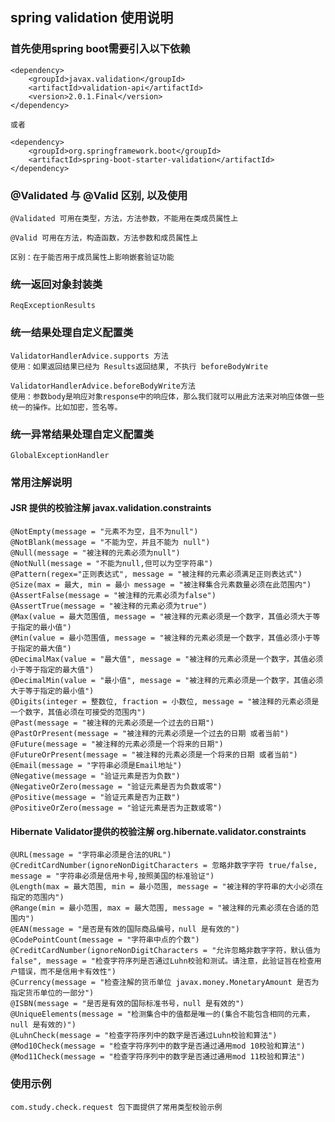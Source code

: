 ## **spring validation 使用说明**
### 首先使用spring boot需要引入以下依赖
    <dependency>
        <groupId>javax.validation</groupId>
        <artifactId>validation-api</artifactId>
        <version>2.0.1.Final</version>
    </dependency>
    
    或者
    
    <dependency>
        <groupId>org.springframework.boot</groupId>
        <artifactId>spring-boot-starter-validation</artifactId>
    </dependency>
### @Validated 与 @Valid 区别, 以及使用
    @Validated 可用在类型，方法，方法参数，不能用在类成员属性上
    
    @Valid 可用在方法，构造函数，方法参数和成员属性上
    
    区别：在于能否用于成员属性上影响嵌套验证功能
    
### 统一返回对象封装类
    ReqExceptionResults
### 统一结果处理自定义配置类
    ValidatorHandlerAdvice.supports 方法
    使用：如果返回结果已经为 Results返回结果, 不执行 beforeBodyWrite
    
    ValidatorHandlerAdvice.beforeBodyWrite方法
    使用：参数body是响应对象response中的响应体，那么我们就可以用此方法来对响应体做一些统一的操作。比如加密，签名等。
### 统一异常结果处理自定义配置类
    GlobalExceptionHandler
### 常用注解说明
#### JSR 提供的校验注解 javax.validation.constraints
    @NotEmpty(message = "元素不为空，且不为null")
    @NotBlank(message = "不能为空，并且不能为 null")
    @Null(message = "被注释的元素必须为null")
    @NotNull(message = "不能为null,但可以为空字符串")
    @Pattern(regex="正则表达式", message = "被注释的元素必须满足正则表达式")
    @Size(max = 最大, min = 最小 message = "被注释集合元素数量必须在此范围内")
    @AssertFalse(message = "被注释的元素必须为false")
    @AssertTrue(message = "被注释的元素必须为true")
    @Max(value = 最大范围值, message = "被注释的元素必须是一个数字，其值必须大于等于指定的最小值")
    @Min(value = 最小范围值, message = "被注释的元素必须是一个数字，其值必须小于等于指定的最大值")
    @DecimalMax(value = "最大值", message = "被注释的元素必须是一个数字，其值必须小于等于指定的最大值")
    @DecimalMin(value = "最小值", message = "被注释的元素必须是一个数字，其值必须大于等于指定的最小值")
    @Digits(integer = 整数位, fraction = 小数位, message = "被注释的元素必须是一个数字，其值必须在可接受的范围内")
    @Past(message = "被注释的元素必须是一个过去的日期")
    @PastOrPresent(message = "被注释的元素必须是一个过去的日期 或者当前")
    @Future(message = "被注释的元素必须是一个将来的日期")
    @FutureOrPresent(message = "被注释的元素必须是一个将来的日期 或者当前")
    @Email(message = "字符串必须是Email地址")
    @Negative(message = "验证元素是否为负数")
    @NegativeOrZero(message = "验证元素是否为负数或零")
    @Positive(message = "验证元素是否为正数")
    @PositiveOrZero(message = "验证元素是否为正数或零")

#### Hibernate Validator提供的校验注解 org.hibernate.validator.constraints
    @URL(message = "字符串必须是合法的URL")
    @CreditCardNumber(ignoreNonDigitCharacters = 忽略非数字字符 true/false, message = "字符串必须是信用卡号,按照美国的标准验证") 
    @Length(max = 最大范围, min = 最小范围, message = "被注释的字符串的大小必须在指定的范围内")
    @Range(min = 最小范围, max = 最大范围, message = "被注释的元素必须在合适的范围内")
    @EAN(message = "是否是有效的国际商品编号，null 是有效的")
    @CodePointCount(message = "字符串中点的个数")
    @CreditCardNumber(ignoreNonDigitCharacters = "允许忽略非数字字符，默认值为false", message = "检查字符序列是否通过Luhn校验和测试。请注意，此验证旨在检查用户错误，而不是信用卡有效性")
    @Currency(message = "检查注解的货币单位 javax.money.MonetaryAmount 是否为指定货币单位的一部分")
    @ISBN(message = "是否是有效的国际标准书号，null 是有效的")
    @UniqueElements(message = "检测集合中的值都是唯一的(集合不能包含相同的元素，null 是有效的)")
    @LuhnCheck(message = "检查字符序列中的数字是否通过Luhn校验和算法")
    @Mod10Check(message = "检查字符序列中的数字是否通过通用mod 10校验和算法")
    @Mod11Check(message = "检查字符序列中的数字是否通过通用mod 11校验和算法")
    
### 使用示例
    com.study.check.request 包下面提供了常用类型校验示例